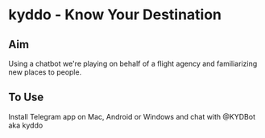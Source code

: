 # kyddo - Know Your Destination

## Aim
Using a chatbot we're playing on behalf of a flight agency and familiarizing new places to people.

## To Use
Install Telegram app on Mac, Android or Windows and chat with @KYDBot aka kyddo
